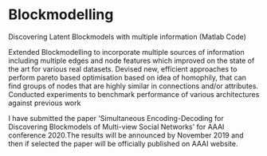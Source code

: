 # Blockmodelling
Discovering Latent Blockmodels with multiple information (Matlab Code)

Extended Blockmodelling to incorporate multiple sources of information including multiple edges and node features which improved on the state of the art for various real datasets. Devised new, efficient approaches to perform pareto based optimisation based on idea of homophily, that can find groups of nodes that are highly similar in connections and/or attributes. Conducted experiments to benchmark performance of various architectures against previous work

I have submitted the paper 'Simultaneous Encoding-Decoding for Discovering Blockmodels of Multi-view Social Networks' for AAAI conference 2020.The results will be announced by November 2019 and then if selected the paper will be officially published on AAAI website.
